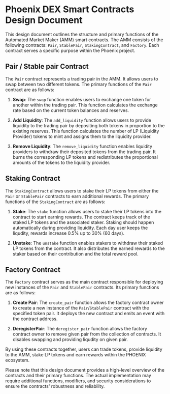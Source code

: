 # Phoenix DEX Smart Contracts Design Document

This design document outlines the structure and primary functions of the Automated Market Maker (AMM) smart contracts. The AMM consists of the following contracts: `Pair`, `StablePair`, `StakingContract`, and `Factory`. Each contract serves a specific purpose within the Phoenix project.

## Pair / Stable pair Contract

The `Pair` contract represents a trading pair in the AMM. It allows users to swap between two different tokens. The primary functions of the `Pair` contract are as follows:

1. **Swap**: The `swap` function enables users to exchange one token for another within the trading pair. This function calculates the exchange rate based on the current token balances and reserves.

2. **Add Liquidity**: The `add_liquidity` function allows users to provide liquidity to the trading pair by depositing both tokens in proportion to the existing reserves. This function calculates the number of LP (Liquidity Provider) tokens to mint and assigns them to the liquidity provider.

3. **Remove Liquidity**: The `remove_liquidity` function enables liquidity providers to withdraw their deposited tokens from the trading pair. It burns the corresponding LP tokens and redistributes the proportional amounts of the tokens to the liquidity provider.

## Staking Contract

The `StakingContract` allows users to stake their LP tokens from either the `Pair` or `StablePair` contracts to earn additional rewards. The primary functions of the `StakingContract` are as follows:

1. **Stake**: The `stake` function allows users to stake their LP tokens into the contract to start earning rewards. The contract keeps track of the staked LP tokens and the associated staker. Staking should happen automatically during providing liquidity. Each day user keeps the liqudity, rewards increase 0.5% up to 30% (60 days).

2. **Unstake**: The `unstake` function enables stakers to withdraw their staked LP tokens from the contract. It also distributes the earned rewards to the staker based on their contribution and the total reward pool.

## Factory Contract

The `Factory` contract serves as the main contract responsible for deploying new instances of the `Pair` and `StablePair` contracts. Its primary functions are as follows:

1. **Create Pair**: The `create_pair` function allows the factory contract owner to create a new instance of the `Pair`/`StablePair` contract with the specified token pair. It deploys the new contract and emits an event with the contract address.

2. **DeregisterPair**: The `deregister_pair` function allows the factory contract owner to remove given pair from the collection of contracts. It disables swapping and providing liqudity on given pair.


By using these contracts together, users can trade tokens, provide liquidity to the AMM, stake LP tokens and earn rewards within the PHOENIX ecosystem.

Please note that this design document provides a high-level overview of the contracts and their primary functions. The actual implementation may require additional functions, modifiers, and security considerations to ensure the contracts' robustness and reliability.
